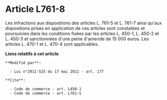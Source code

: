 # Article L761-8

Les infractions aux dispositions des articles L. 761-5 et L. 761-7 ainsi qu'aux dispositions prises en application de ces
articles sont constatées et poursuivies dans les conditions fixées par les articles L. 450-1, L. 450-2 et L. 450-3 et
sanctionnées d'une peine d'amende de 15 000 euros. Les articles L. 470-1 et L. 470-4 sont applicables.

**Liens relatifs à cet article**

	**Modifié par**:

	  - Loi n°2011-525 du 17 mai 2011 - art. 177

	**Cite**:

	  - Code de commerce - art. L450-1
	  - Code de commerce - art. L761-5
